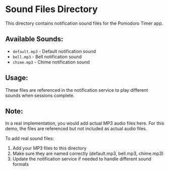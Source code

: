 # Sound Files Directory

This directory contains notification sound files for the Pomodoro Timer app.

## Available Sounds:
- `default.mp3` - Default notification sound
- `bell.mp3` - Bell notification sound  
- `chime.mp3` - Chime notification sound

## Usage:
These files are referenced in the notification service to play different sounds when sessions complete.

## Note:
In a real implementation, you would add actual MP3 audio files here. For this demo, the files are referenced but not included as actual audio files.

To add real sound files:
1. Add your MP3 files to this directory
2. Make sure they are named correctly (default.mp3, bell.mp3, chime.mp3)
3. Update the notification service if needed to handle different sound formats